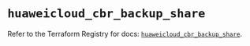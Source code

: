 # `huaweicloud_cbr_backup_share`

Refer to the Terraform Registry for docs: [`huaweicloud_cbr_backup_share`](https://registry.terraform.io/providers/huaweicloud/huaweicloud/1.71.1/docs/resources/cbr_backup_share).

